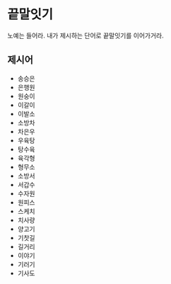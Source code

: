 # 끝말잇기
노예는 들어라. 내가 제시하는 단어로 끝말잇기를 이어가거라.

## 제시어
- 송승은
- 은행원
- 원숭이
- 이갈이
- 이발소
- 소방차
- 차은우
- 우육탕
- 탕수육
- 육각형
- 형무소
- 소방서
- 서갑수
- 수자원
- 원피스
- 스케치
- 치사량
- 양고기
- 기찻길
- 길거리
- 이야기
- 기러기
- 기사도
